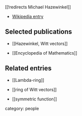 [[!redirects Michael Hazewinkel]]


* [Wikipedia entry](http://en.wikipedia.org/wiki/Michiel_Hazewinkel)


## Selected publications

* [[Hazewinkel, Witt vectors]]

* [[Encyclopedia of Mathematics]]

## Related entries

* [[Lambda-ring]]

* [[ring of Witt vectors]]

* [[symmetric function]]


category: people
